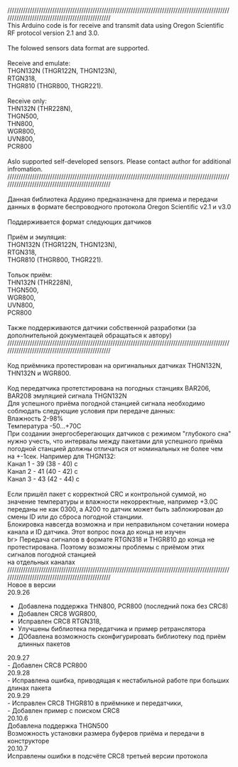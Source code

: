 /////////////////////////////////////////////////////////////////////////////////////////////////////////////////////////////////////////////////<br>
This Arduino code is for receive and transmit data using Oregon Scientific RF protocol version 2.1 and 3.0. <br>
<br>
The folowed sensors data format are supported.<br>
<br>
Receive and emulate:<br>
THGN132N (THGR122N, THGN123N),<br>
RTGN318,<br>
THGR810 (THGR800, THGR221).<br>
<br>
Receive only:<br>
THN132N (THR228N),<br>
THGN500,<br>
THN800,<br>
WGR800,<br>
UVN800,<br>
PCR800<br>
<br>
Aslo supported self-developed sensors. Please contact author for additional infromation.<br>
/////////////////////////////////////////////////////////////////////////////////////////////////////////////////////////////////////////////////<br>
<br>
Данная библиотека Ардуино предназначена для приема и передачи данных в формате беспроводного протокола Oregon Scientific v2.1 и v3.0<br>
<br>
Поддерживается формат следующих датчиков<br>
<br>
Приём и эмуляция:<br>
THGN132N (THGR122N, THGN123N),<br>
RTGN318,<br>
THGR810 (THGR800, THGR221).<br>
<br>
Тольок приём:<br>
THN132N (THR228N),<br>
THGN500,<br>
WGR800,<br>	
UVN800,<br>
PCR800<br>
<br>
Также поддерживаются датчики собственной разработки (за дополнительной документацей обращаться к автору)<br>
/////////////////////////////////////////////////////////////////////////////////////////////////////////////////////////////////////////////////<br>
<br>
Код приёмника протестирован на оригинальных датчиках THGN132N, THN132N и WGR800.<br>
<br>
Код передатчика протетстирована на погодных станциях BAR206, BAR208 эмуляцией сигнала THGN132N<br>
Для успешного приёма погодной станцией сигнала необходимо соблюдать следующие условия при передаче данных:<br>
Влажность 2-98%<br>
Температура -50...+70С<br>
При создании энергосберегающих датчиков с режимом "глубокого сна" нужно учесть, что интервалы между пакетами для успешного приёма погодной станцией 
должны отличаться от номинальных не более чем на +-1сек. Например для THGN132:<br>
Канал 1 - 39 (38 - 40) c <br>
Канал 2 - 41 (40 - 42) c<br>
Канал 3 - 43 (42 - 44) c<br>
<br>
Если пришёл пакет с корректной CRC и контрольной суммой, но значение температуры и влажности некорректные, например +3.0С переданы не как 0300, а A200
то датчик может быть заблокирован до смены ID или до сброса погодной станциии.<br>
Блокировка навсегда возможна и при неправильном сочетании номера канала и ID датчика. Этот вопрос пока до конца не изучен<br>
br>
Передача сигналов в формате RTGN318 и THGR810 до конца не протестирована. Поэтому возможны проблемы с приёмом этих сигналов погодной станцией<br>
на отдельных каналах<br>
/////////////////////////////////////////////////////////////////////////////////////////////////////////////////////////////////////////////////<br>
Новое в версии<br>
20.9.26 <br>
<list>
- Добавлена поддержка THN800, PCR800 (последний пока без CRC8)<br>
- Добавлен CRC8 WGR800,<br>
- Исправлен CRC8 RTGN318,<br>
- Улучшены библиотека передатчика и пример ретранслятора<br>
- ДОбавлена возможность сконфигурировать библиотеку под приём длинных пакетов<br>
</list>
20.9.27 <br>
- Добавлен CRC8 PCR800<br>
20.9.28 <br>
- Исправлена ошибка, приводящая к нестабильной работе при больших длинах пакета<br>
20.9.29 <br>
- Исправлен CRC8 THGR810 в приёмнике и передатчики,<br>
- Добавлен пример с поиском CRC8<br>
20.10.6 <br>
Добавлена поддержка THGN500<br>
Возможность установки размера буферов приёма и передачи в конструкторе<br>
20.10.7 <br>
Исправлены ошибки в подсчёте CRC8 третьей версии протокола<br>
